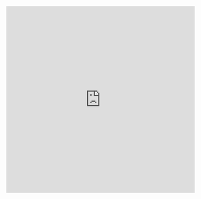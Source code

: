 <iframe frameborder="0" width="100%" height="500px" src="https://replit.com/@deimie/menu?embed=true"></iframe>

